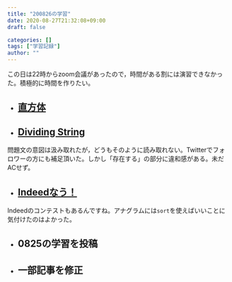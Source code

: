 ```yaml
---
title: "200826の学習"
date: 2020-08-27T21:32:08+09:00
draft: false

categories: []
tags: ["学習記録"]
author: ""
---
```

この日は22時からzoom会議があったので，時間がある割には演習できなかった。積極的に時間を作りたい。
- ## [直方体](https://atcoder.jp/contests/abc041/tasks/abc041_b)

- ## [Dividing String](https://atcoder.jp/contests/agc037/tasks/agc037_a)

問題文の意図は汲み取れたが，どうもそのように読み取れない。Twitterでフォロワーの方にも補足頂いた。しかし「存在する」の部分に違和感がある。未だACせず。

- ## [Indeedなう！](https://atcoder.jp/contests/indeednow-quala/tasks/indeednow_2015_quala_2)

Indeedのコンテストもあるんですね。アナグラムには`sort`を使えばいいことに気付けたのはよかった。

- ## 0825の学習を投稿

- ## 一部記事を修正